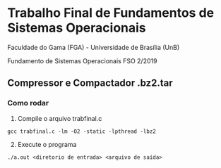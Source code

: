 # Trabalho Final de Fundamentos de Sistemas Operacionais

Faculdade do Gama (FGA) - Universidade de Brasília (UnB)

Fundamento de Sistemas Operacionais FSO 2/2019

## Compressor e Compactador .bz2.tar
### Como rodar
1. Compile o arquivo trabfinal.c
 ```
 gcc trabfinal.c -lm -O2 -static -lpthread -lbz2
 ```
 
2. Execute o programa
```
./a.out <diretorio de entrada> <arquivo de saída>
```
